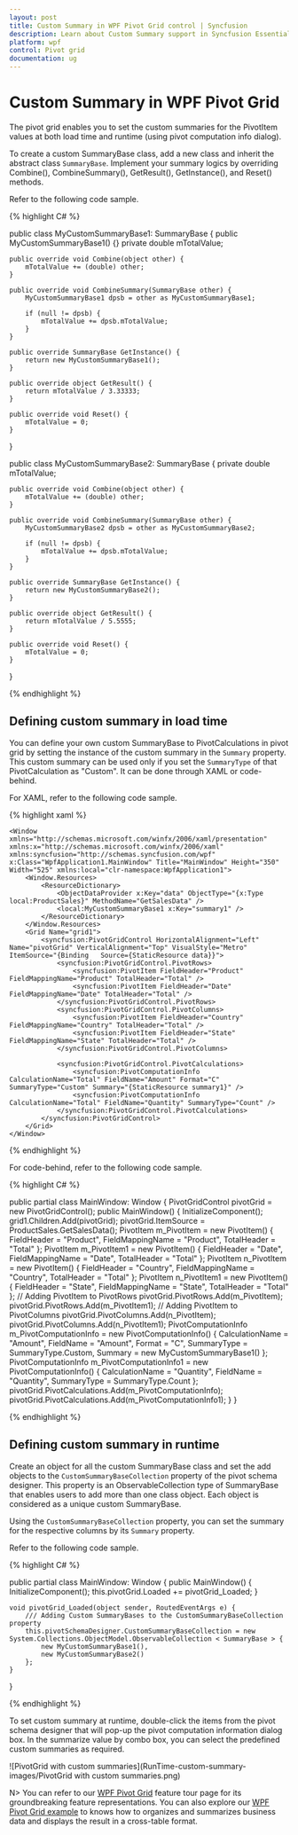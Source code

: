 ```yaml
---
layout: post
title: Custom Summary in WPF Pivot Grid control | Syncfusion
description: Learn about Custom Summary support in Syncfusion Essential Studio WPF Pivot Grid control, its elements and more.
platform: wpf
control: Pivot grid
documentation: ug
---
```


# Custom Summary in WPF Pivot Grid

The pivot grid enables you to set the custom summaries for the PivotItem values at both load time and runtime (using pivot computation info dialog).

To create a custom SummaryBase class, add a new class and inherit the abstract class `SummaryBase`. Implement your summary logics by overriding Combine(), CombineSummary(), GetResult(), GetInstance(), and Reset() methods.

Refer to the following code sample.

 {% highlight C# %}

public class MyCustomSummaryBase1: SummaryBase {
    public MyCustomSummaryBase1() {}
    private double mTotalValue;

    public override void Combine(object other) {
        mTotalValue += (double) other;
    }

    public override void CombineSummary(SummaryBase other) {
        MyCustomSummaryBase1 dpsb = other as MyCustomSummaryBase1;

        if (null != dpsb) {
            mTotalValue += dpsb.mTotalValue;
        }
    }

    public override SummaryBase GetInstance() {
        return new MyCustomSummaryBase1();
    }

    public override object GetResult() {
        return mTotalValue / 3.33333;
    }

    public override void Reset() {
        mTotalValue = 0;
    }
}

public class MyCustomSummaryBase2: SummaryBase {
    private double mTotalValue;

    public override void Combine(object other) {
        mTotalValue += (double) other;
    }

    public override void CombineSummary(SummaryBase other) {
        MyCustomSummaryBase2 dpsb = other as MyCustomSummaryBase2;

        if (null != dpsb) {
            mTotalValue += dpsb.mTotalValue;
        }
    }

    public override SummaryBase GetInstance() {
        return new MyCustomSummaryBase2();
    }

    public override object GetResult() {
        return mTotalValue / 5.5555;
    }

    public override void Reset() {
        mTotalValue = 0;
    }
}

 {% endhighlight %}

## Defining custom summary in load time

You can define your own custom SummaryBase to PivotCalculations in pivot grid by setting the instance of the custom summary in the `Summary` property. This custom summary can be used only if you set the `SummaryType` of that PivotCalculation as "Custom". It can be done through XAML or code-behind.

For XAML, refer to the following code sample.

{% highlight xaml %}

    <Window xmlns="http://schemas.microsoft.com/winfx/2006/xaml/presentation" xmlns:x="http://schemas.microsoft.com/winfx/2006/xaml" xmlns:syncfusion="http://schemas.syncfusion.com/wpf" x:Class="WpfApplication1.MainWindow" Title="MainWindow" Height="350" Width="525" xmlns:local="clr-namespace:WpfApplication1">
        <Window.Resources>
            <ResourceDictionary>
                <ObjectDataProvider x:Key="data" ObjectType="{x:Type local:ProductSales}" MethodName="GetSalesData" />
                <local:MyCustomSummaryBase1 x:Key="summary1" />
            </ResourceDictionary>
        </Window.Resources>
        <Grid Name="grid1">
            <syncfusion:PivotGridControl HorizontalAlignment="Left" Name="pivotGrid" VerticalAlignment="Top" VisualStyle="Metro" ItemSource="{Binding   Source={StaticResource data}}">
                <syncfusion:PivotGridControl.PivotRows>
                    <syncfusion:PivotItem FieldHeader="Product" FieldMappingName="Product" TotalHeader="Total" />
                    <syncfusion:PivotItem FieldHeader="Date" FieldMappingName="Date" TotalHeader="Total" />
                </syncfusion:PivotGridControl.PivotRows>
                <syncfusion:PivotGridControl.PivotColumns>
                    <syncfusion:PivotItem FieldHeader="Country" FieldMappingName="Country" TotalHeader="Total" />
                    <syncfusion:PivotItem FieldHeader="State" FieldMappingName="State" TotalHeader="Total" />
                </syncfusion:PivotGridControl.PivotColumns>

                <syncfusion:PivotGridControl.PivotCalculations>
                    <syncfusion:PivotComputationInfo CalculationName="Total" FieldName="Amount" Format="C" SummaryType="Custom" Summary="{StaticResource summary1}" />
                    <syncfusion:PivotComputationInfo CalculationName="Total" FieldName="Quantity" SummaryType="Count" />
                </syncfusion:PivotGridControl.PivotCalculations>
            </syncfusion:PivotGridControl>
        </Grid>
    </Window>

{% endhighlight %}

For code-behind, refer to the following code sample.

{% highlight C# %}

public partial class MainWindow: Window {
    PivotGridControl pivotGrid = new PivotGridControl();
    public MainWindow() {
        InitializeComponent();
        grid1.Children.Add(pivotGrid);
        pivotGrid.ItemSource = ProductSales.GetSalesData();
        PivotItem m_PivotItem = new PivotItem() {
            FieldHeader = "Product", FieldMappingName = "Product", TotalHeader = "Total"
        };
        PivotItem m_PivotItem1 = new PivotItem() {
            FieldHeader = "Date", FieldMappingName = "Date", TotalHeader = "Total"
        };
        PivotItem n_PivotItem = new PivotItem() {
            FieldHeader = "Country", FieldMappingName = "Country", TotalHeader = "Total"
        };
        PivotItem n_PivotItem1 = new PivotItem() {
            FieldHeader = "State", FieldMappingName = "State", TotalHeader = "Total"
        };
        // Adding PivotItem to PivotRows
        pivotGrid.PivotRows.Add(m_PivotItem);
        pivotGrid.PivotRows.Add(m_PivotItem1);
        // Adding PivotItem to PivotColumns
        pivotGrid.PivotColumns.Add(n_PivotItem);
        pivotGrid.PivotColumns.Add(n_PivotItem1);
        PivotComputationInfo m_PivotComputationInfo = new PivotComputationInfo() {
            CalculationName = "Amount", FieldName = "Amount", Format = "C", SummaryType = SummaryType.Custom, Summary = new MyCustomSummaryBase1()
        };
        PivotComputationInfo m_PivotComputationInfo1 = new PivotComputationInfo() {
            CalculationName = "Quantity", FieldName = "Quantity", SummaryType = SummaryType.Count
        };
        pivotGrid.PivotCalculations.Add(m_PivotComputationInfo);
        pivotGrid.PivotCalculations.Add(m_PivotComputationInfo1);
    }
}

{% endhighlight %}

## Defining custom summary in runtime

Create an object for all the custom SummaryBase class and set the add objects to the `CustomSummaryBaseCollection` property of the pivot schema designer. This property is an ObservableCollection type of SummaryBase that enables users to add more than one class object. Each object is considered as a unique custom SummaryBase.

Using the `CustomSummaryBaseCollection` property, you can set the summary for the respective columns by its `Summary` property.

Refer to the following code sample.

{% highlight C# %}

public partial class MainWindow: Window {
    public MainWindow() {
        InitializeComponent();
        this.pivotGrid.Loaded += pivotGrid_Loaded;
    }

    void pivotGrid_Loaded(object sender, RoutedEventArgs e) {
        /// Adding Custom SummaryBases to the CustomSummaryBaseCollection property
        this.pivotSchemaDesigner.CustomSummaryBaseCollection = new System.Collections.ObjectModel.ObservableCollection < SummaryBase > {
            new MyCustomSummaryBase1(),
            new MyCustomSummaryBase2()
        };
    }
}

{% endhighlight %}

To set custom summary at runtime, double-click the items from the pivot schema designer that will pop-up the pivot computation information dialog box. In the summarize value by combo box, you can select the predefined custom summaries as required.

![PivotGrid with custom summaries](RunTime-custom-summary-images/PivotGrid with custom summaries.png)

N> You can refer to our [WPF Pivot Grid](https://www.syncfusion.com/wpf-controls/pivot-grid) feature tour page for its groundbreaking feature representations. You can also explore our [WPF Pivot Grid example](https://github.com/syncfusion/wpf-demos) to knows how to organizes and summarizes business data and displays the result in a cross-table format.